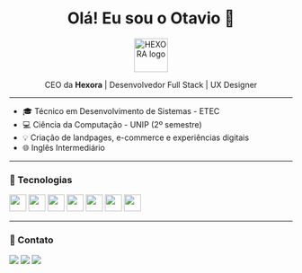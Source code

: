 <h1 align="center">Olá! Eu sou o Otavio 👋</h1>

<p align="center">
  <img src="https://raw.githubusercontent.com/otavioyyy/otavioyyy/main/HEXORA.png" height="60" alt="HEXORA logo"/>
</p>

<p align="center">CEO da <strong>Hexora</strong> | Desenvolvedor Full Stack | UX Designer</p>

---

- 🎓 Técnico em Desenvolvimento de Sistemas - ETEC  
- 💻 Ciência da Computação - UNIP (2º semestre)  
- 💡 Criação de landpages, e-commerce e experiências digitais  
- 🌐 Inglês Intermediário

---

### 🚀 Tecnologias

<p>
  <img src="https://cdn.jsdelivr.net/gh/devicons/devicon/icons/html5/html5-original.svg" width="30"/>
  <img src="https://cdn.jsdelivr.net/gh/devicons/devicon/icons/css3/css3-original.svg" width="30"/>
  <img src="https://cdn.jsdelivr.net/gh/devicons/devicon/icons/javascript/javascript-original.svg" width="30"/>
  <img src="https://cdn.jsdelivr.net/gh/devicons/devicon/icons/react/react-original.svg" width="30"/>
  <img src="https://cdn.jsdelivr.net/gh/devicons/devicon/icons/php/php-original.svg" width="30"/>
  <img src="https://cdn.jsdelivr.net/gh/devicons/devicon/icons/mysql/mysql-original.svg" width="30"/>
  <img src="https://cdn.jsdelivr.net/gh/devicons/devicon/icons/figma/figma-original.svg" width="30"/>
</p>

---

### 📲 Contato

<p>
  <a href="mailto:otaviopavanmaia@gmail.com"><img src="https://img.shields.io/badge/Gmail-D14836?style=for-the-badge&logo=gmail&logoColor=white"/></a>
  <a href="https://www.instagram.com/otavio9.9/" target="_blank"><img src="https://img.shields.io/badge/Instagram-E4405F?style=for-the-badge&logo=instagram&logoColor=white"/></a>
  <a href="https://hexora.com.br" target="_blank"><img src="https://img.shields.io/badge/Hexora-005eff?style=for-the-badge&logo=google-chrome&logoColor=white"/></a>
</p>

